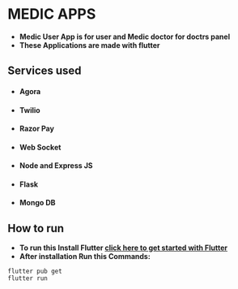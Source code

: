 # MEDIC APPS
- **Medic User App is for user and Medic doctor for doctrs panel**
- **These Applications are made with flutter**
## Services used
- #### Agora
- #### Twilio
- #### Razor Pay
- #### Web Socket
- #### Node and Express JS
- #### Flask
- #### Mongo DB

## How to run
- **To run this Install Flutter [click here to get started with Flutter](https://flutter.dev/)**
- **After installation Run this Commands:**
```
flutter pub get
flutter run
```
